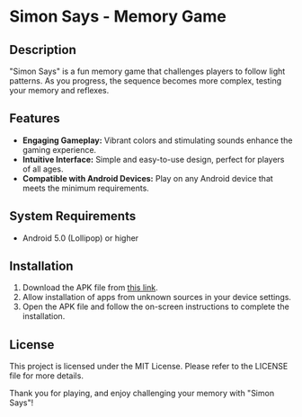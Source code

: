 # Simon Says - Memory Game

## Description
"Simon Says" is a fun memory game that challenges players to follow light patterns. As you progress, the sequence becomes more complex, testing your memory and reflexes.

## Features
- **Engaging Gameplay:** Vibrant colors and stimulating sounds enhance the gaming experience.
- **Intuitive Interface:** Simple and easy-to-use design, perfect for players of all ages.
- **Compatible with Android Devices:** Play on any Android device that meets the minimum requirements.

## System Requirements
- Android 5.0 (Lollipop) or higher

## Installation
1. Download the APK file from [this link](https://github.com/soyeldet/SimonSaysAndroid/blob/master/simonsays.apk).
2. Allow installation of apps from unknown sources in your device settings.
3. Open the APK file and follow the on-screen instructions to complete the installation.

## License
This project is licensed under the MIT License. Please refer to the LICENSE file for more details.

Thank you for playing, and enjoy challenging your memory with "Simon Says"!

